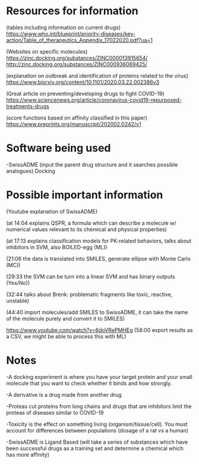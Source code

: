 # Resources for information
(tables including information on current drugs)
https://www.who.int/blueprint/priority-diseases/key-action/Table_of_therapeutics_Appendix_17022020.pdf?ua=1

(Websites on specific molecules)
https://zinc.docking.org/substances/ZINC000013915654/
http://zinc.docking.org/substances/ZINC000936069425/

(explanation on outbreak and identification of proteins related to the virus)
https://www.biorxiv.org/content/10.1101/2020.03.22.002386v3

(Great article on preventing/developing drugs to fight COVID-19)
https://www.sciencenews.org/article/coronavirus-covid19-repurposed-treatments-drugs

(score functions based on affinity classified in this paper)
https://www.preprints.org/manuscript/202002.0242/v1
# Software being used
-SwissADME (input the parent drug structure and it searches possible analogues) Docking

# Possible important information
(Youtube explanation of SwissADME)

(at 14:04 explains QSPR, a formula which can describe a molecule w/ numerical values relevant to its chemical and physical properties)

(at 17:13 explains classification models for PK-related behaviors, talks about inhibitors in SVM, also BOILED-egg (ML))

(21:06 the data is translated into SMILES, generate ellipse with Monte Carlo (MC))

(29:33 the SVM can be turn into a linear SVM and has binary outputs (Yes/No))

(32:44 talks about Brenk: problematic fragments like toxic, reactive, unstable)

(44:40 import molecules/add SMILES to SwissADME, it can take the name of the molecule purely and convert it to SMILES)

https://www.youtube.com/watch?v=6doVRePMHEg
(58:00 export results as a CSV, we might be able to process this with ML)

# Notes
-A docking experiment is where you have your target protein and your small molecule that you want to check whether it binds and how strongly.

-A derivative is a drug made from another drug

-Proteas cut proteins from long chains and drugs that are inhibitors limit the proteas of diseases similar to COVID-19

-Toxicity is the effect on something living (organism/tissue/cell). You must account for differences between populations (dosage of a rat vs a human)

-SwissADME is Ligand Based (will take a series of substances which have been successful drugs as a training set and determine a chemical which has more affinity)

